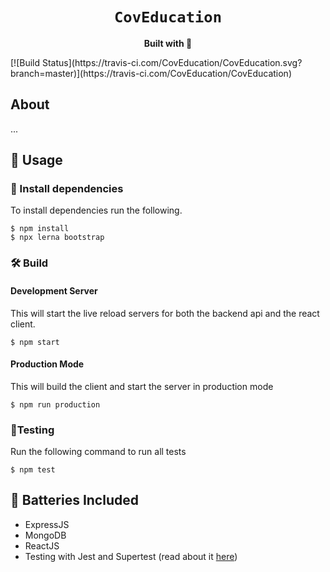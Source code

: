 <div align="center">

  <h1><code>CovEducation</code></h1>

  <strong>Built with 💖</strong>
</div>
[![Build Status](https://travis-ci.com/CovEducation/CovEducation.svg?branch=master)](https://travis-ci.com/CovEducation/CovEducation)

## About
...

## 🚴 Usage

### 🐑 Install dependencies
To install dependencies run the following.

```
$ npm install
$ npx lerna bootstrap
```

### 🛠️ Build 

#### Development Server
This will start the live reload servers for both the backend api and the react client.
```
$ npm start
```

#### Production Mode
This will build the client and start the server in production mode 
```
$ npm run production
```

### 🧪Testing
Run the following command to run all tests
```
$ npm test
```

## 🔋 Batteries Included
* ExpressJS
* MongoDB
* ReactJS
* Testing with Jest and Supertest (read about it [here](https://www.albertgao.xyz/2017/05/24/how-to-test-expressjs-with-jest-and-supertest/))
